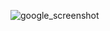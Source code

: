 ![google_screenshot](https://github.com/KibayaI/HTML-CSS-exercises/assets/162471310/3d48bdce-f273-4065-a9dd-1922be5e56ff)

